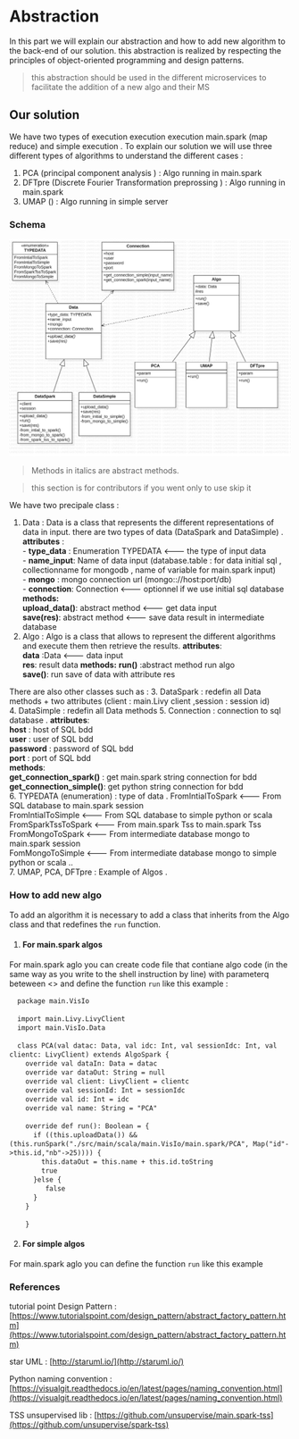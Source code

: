 # Abstraction 

In this part we will explain our abstraction and how to add new algorithm to the back-end of our solution. this abstraction is realized by respecting the principles of object-oriented programming and design patterns. 


> this abstraction should be used in the different microservices to facilitate the addition of a new algo and their MS
## Our solution
We have two types of execution execution execution main.spark (map reduce) and simple execution .
To explain our solution we will use three different types of algorithms to understand the different cases : 

 1. PCA (principal component analysis )  : Algo running in main.spark 
 2. DFTpre (Discrete Fourier Transformation preprossing ) : Algo running in main.spark 
 3. UMAP () : Algo running in simple server 

### Schema
![diagram](Main.png)

> Methods in italics are abstract methods.

> this section is for contributors if you went only to use skip it

We have two precipale  class  : 

 1. Data : Data is a class that represents the different representations of data in input. there are two types of data (DataSpark and DataSimple) .
**attributes** :  
		- **type_data** : Enumeration TYPEDATA <--- the type of input data    
		- **name_input**: Name of data input (database.table : for data initial sql , collectionname for mongodb , name of variable for main.spark input)  
		- **mongo** : mongo connection url (mongo:://host:port/db)  
		- **connection**: Connection  <--- optionnel if we use initial sql database   
**methods:**  
		**upload_data()**: abstract method <--- get data input   
		**save(res)**: abstract method <--- save data result in intermediate database
 2. Algo : Algo is a class that allows to represent the different algorithms and execute them then retrieve the results. 
 **attributes**:   
	 **data** :Data <--- data input  
	 **res**: result data 
**methods:** 
	**run()** :abstract method run algo   
	**save()**: run save of data with attribute res  
	
There are also other classes such as : 
 3. DataSpark : redefin all Data methods + two attributes (client : main.Livy client ,session : session id)  
 4. DataSimple : redefin all Data methods
 5. Connection : connection to sql database .
**attributes**:  
**host**  : host of SQL bdd  
**user**   : user of SQL bdd  
**password** : password of SQL bdd  
**port** : port of SQL bdd  
**methods**:  
**get_connection_spark()** : get main.spark string connection for bdd  
**get_connection_simple()**: get python string connection for bdd  
 6. TYPEDATA (enumeration) : type of data . 
 FromIntialToSpark  <--- From SQL database to main.spark session   
FromIntialToSimple <--- From SQL database to simple python or scala   
FromSparkTssToSpark <--- From main.spark Tss to main.spark Tss  
FromMongoToSpark <--- From intermediate database mongo to main.spark session   
FomMongoToSimple <--- From intermediate database mongo to simple python or scala ..  
 7. UMAP, PCA, DFTpre : Example of Algos .  

### How to add new algo

To add an algorithm it is necessary to add a class that inherits from the Algo class and that redefines the `run` function. 
 1. #### For main.spark algos
 For main.spark aglo you can create code file that contiane algo code (in the same way as you write to the shell instruction by line) with parameterq beteween <> and  define the function `run` like this example   :   
                  
  
      package main.VisIo  
      
      import main.Livy.LivyClient  
      import main.VisIo.Data  
      
      class PCA(val datac: Data, val idc: Int, val sessionIdc: Int, val clientc: LivyClient) extends AlgoSpark {  
        override val dataIn: Data = datac
        override var dataOut: String = null
        override val client: LivyClient = clientc
        override val sessionId: Int = sessionIdc
        override val id: Int = idc
        override val name: String = "PCA"
      
        override def run(): Boolean = {
          if ((this.uploadData()) && (this.runSpark("./src/main/scala/main.VisIo/main.spark/PCA", Map("id"->this.id,"nb"->25)))) {
            this.dataOut = this.name + this.id.toString
            true
          }else {
             false
          }
        }
      
        }
  
 2.  #### For  simple algos
  For main.spark aglo you can define the function `run` like this example   

### References 
tutorial point Design Pattern : [https://www.tutorialspoint.com/design_pattern/abstract_factory_pattern.htm](https://www.tutorialspoint.com/design_pattern/abstract_factory_pattern.htm)

star UML : [http://staruml.io/](http://staruml.io/)

Python naming convention : [https://visualgit.readthedocs.io/en/latest/pages/naming_convention.html](https://visualgit.readthedocs.io/en/latest/pages/naming_convention.html) 

TSS unsupervised lib : [https://github.com/unsupervise/main.spark-tss](https://github.com/unsupervise/spark-tss) 